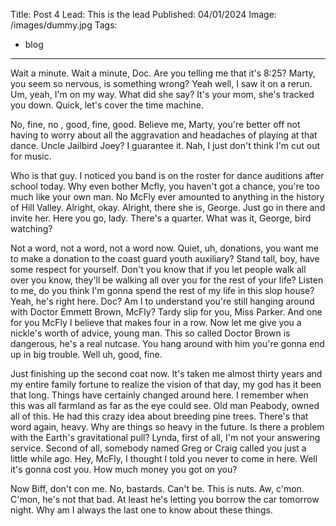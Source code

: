 Title: Post 4
Lead: This is the lead
Published: 04/01/2024
Image: /images/dummy.jpg
Tags:
  - blog
---

Wait a minute. Wait a minute, Doc. Are you telling me that it's 8:25? Marty, you seem so nervous, is something wrong? Yeah well, I saw it on a rerun. Um, yeah, I'm on my way. What did she say? It's your mom, she's tracked you down. Quick, let's cover the time machine.

No, fine, no , good, fine, good. Believe me, Marty, you're better off not having to worry about all the aggravation and headaches of playing at that dance. Uncle Jailbird Joey? I guarantee it. Nah, I just don't think I'm cut out for music.

Who is that guy. I noticed you band is on the roster for dance auditions after school today. Why even bother Mcfly, you haven't got a chance, you're too much like your own man. No McFly ever amounted to anything in the history of Hill Valley. Alright, okay. Alright, there she is, George. Just go in there and invite her. Here you go, lady. There's a quarter. What was it, George, bird watching?

Not a word, not a word, not a word now. Quiet, uh, donations, you want me to make a donation to the coast guard youth auxiliary? Stand tall, boy, have some respect for yourself. Don't you know that if you let people walk all over you know, they'll be walking all over you for the rest of your life? Listen to me, do you think I'm gonna spend the rest of my life in this slop house? Yeah, he's right here. Doc? Am I to understand you're still hanging around with Doctor Emmett Brown, McFly? Tardy slip for you, Miss Parker. And one for you McFly I believe that makes four in a row. Now let me give you a nickle's worth of advice, young man. This so called Doctor Brown is dangerous, he's a real nutcase. You hang around with him you're gonna end up in big trouble. Well uh, good, fine.

Just finishing up the second coat now. It's taken me almost thirty years and my entire family fortune to realize the vision of that day, my god has it been that long. Things have certainly changed around here. I remember when this was all farmland as far as the eye could see. Old man Peabody, owned all of this. He had this crazy idea about breeding pine trees. There's that word again, heavy. Why are things so heavy in the future. Is there a problem with the Earth's gravitational pull? Lynda, first of all, I'm not your answering service. Second of all, somebody named Greg or Craig called you just a little while ago. Hey, McFly, I thought I told you never to come in here. Well it's gonna cost you. How much money you got on you?

Now Biff, don't con me. No, bastards. Can't be. This is nuts. Aw, c'mon. C'mon, he's not that bad. At least he's letting you borrow the car tomorrow night. Why am I always the last one to know about these things.